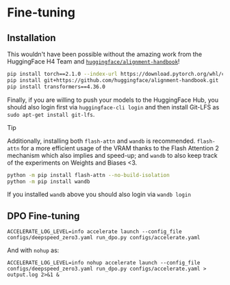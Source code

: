 
# Fine-tuning

## Installation

This wouldn't have been possible without the amazing work from the HuggingFace H4 Team and [`huggingface/alignment-handbook`](https://github.com/huggingface/alignment-handbook)!

```bash
pip install torch==2.1.0 --index-url https://download.pytorch.org/whl/cu118
pip install git+https://github.com/huggingface/alignment-handbook.git
pip install transformers==4.36.0
```

Finally, if you are willing to push your models to the HuggingFace Hub, you should also login first via
`huggingface-cli login` and then install Git-LFS as `sudo apt-get install git-lfs`.

> [!TIP]
> Additionally, installing both `flash-attn` and `wandb` is recommended. `flash-attn` for a more
> efficient usage of the VRAM thanks to the Flash Attention 2 mechanism which also implies and speed-up; and
> `wandb` to also keep track of the experiments on Weights and Biases <3.
> ```bash
> python -m pip install flash-attn --no-build-isolation
> python -m pip install wandb
> ```
> If you installed `wandb` above you should also login via `wandb login`

## DPO Fine-tuning

```shell
ACCELERATE_LOG_LEVEL=info accelerate launch --config_file configs/deepspeed_zero3.yaml run_dpo.py configs/accelerate.yaml
```

And with `nohup` as:

```shell
ACCELERATE_LOG_LEVEL=info nohup accelerate launch --config_file configs/deepspeed_zero3.yaml run_dpo.py configs/accelerate.yaml > output.log 2>&1 &
```
